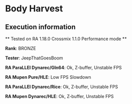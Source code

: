 # Body Harvest 

## Execution information

** Tested on RA 1.18.0 Crossmix 1.1.0 Performance mode **

**Rank**: BRONZE

**Tester**: JeepThatGoesBoom


**RA ParaLLEl Dynarec/Gln64**: Ok, Z-buffer, Unstable FPS

**RA Mupen Pure/HLE**: Low FPS Slowdown

**RA ParaLLEl Dynarec/Rice**: Ok, Z-buffer, Unstable FPS

**RA Mupen Dynarec/HLE**: Ok, Z-buffer, Unstable FPS